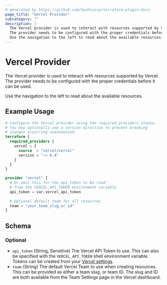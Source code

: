 ```yaml
---
# generated by https://github.com/hashicorp/terraform-plugin-docs
page_title: "Vercel Provider"
subcategory: ""
description: |-
  The Vercel provider is used to interact with resources supported by Vercel.
  The provider needs to be configured with the proper credentials before it can be used.
  Use the navigation to the left to read about the available resources.
---
```


# Vercel Provider

The Vercel provider is used to interact with resources supported by Vercel.
The provider needs to be configured with the proper credentials before it can be used.

Use the navigation to the left to read about the available resources.

## Example Usage

```terraform
# Configure the Vercel provider using the required_providers stanza.
# You may optionally use a version directive to prevent breaking
# changes occurring unannounced.
terraform {
  required_providers {
    vercel = {
      source  = "vercel/vercel"
      version = "~> 0.4"
    }
  }
}

provider "vercel" {
  # Or omit this for the api_token to be read
  # from the VERCEL_API_TOKEN environment variable
  api_token = var.vercel_api_token
  
  # Optional default team for all resources
  team = "your_team_slug_or_id"
}
```

<!-- schema generated by tfplugindocs -->
## Schema

### Optional

- `api_token` (String, Sensitive) The Vercel API Token to use. This can also be specified with the `VERCEL_API_TOKEN` shell environment variable. Tokens can be created from your [Vercel settings](https://vercel.com/account/tokens).
- `team` (String) The default Vercel Team to use when creating resources. This can be provided as either a team slug, or team ID. The slug and ID are both available from the Team Settings page in the Vercel dashboard.
